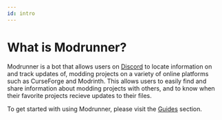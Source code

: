 ```yaml
---
id: intro
---
```


# What is Modrunner?

Modrunner is a bot that allows users on [Discord](https://discord.com/) to locate information on and track updates of, modding projects on a variety of online platforms such as CurseForge and Modrinth. This allows users to easily find and share information about modding projects with others, and to know when their favorite projects recieve updates to their files.

To get started with using Modrunner, please visit the [Guides](../v1/guides) section.
